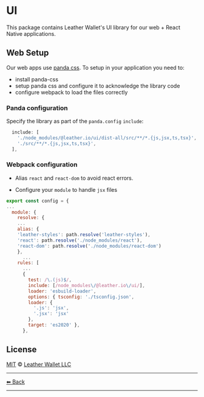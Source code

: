 # UI

This package contains Leather Wallet's UI library for our web + React Native applications.

## Web Setup

Our web apps use [panda css](https://panda-css.com/). To setup in your application you need to:

- install panda-css
- setup panda css and configure it to acknowledge the library code
- configure webpack to load the files correctly

### Panda configuration

Specify the library as part of the `panda.config` `include`:

```js
  include: [
    './node_modules/@leather.io/ui/dist-all/src/**/*.{js,jsx,ts,tsx}',
    './src/**/*.{js,jsx,ts,tsx}',
  ],
```

### Webpack configuration

- Alias `react` and `react-dom` to avoid react errors.

- Configure your `module` to handle `jsx` files

```js
export const config = {
...
  module: {
    resolve: {
    ...
    alias: {
    'leather-styles': path.resolve('leather-styles'),
    'react': path.resolve('./node_modules/react'),
    'react-dom': path.resolve('./node_modules/react-dom')
    },
      ...
    rules: [
      ...
      {
        test: /\.(js)$/,
        include: [/node_modules\/@leather.io\/ui/],
        loader: 'esbuild-loader',
        options: { tsconfig: './tsconfig.json',
        loader: {
          '.js': 'jsx',
          '.jsx': 'jsx'
        },
        target: 'es2020' },
      },

```

## License

[MIT](../../LICENSE) © [Leather Wallet LLC](https://github.com/leather-io/mono)

---

[⬅ Back](../../README.md)

---
